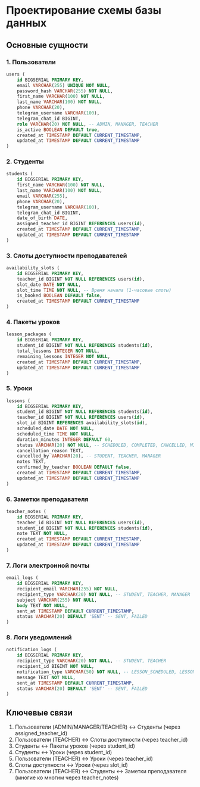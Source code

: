 # Проектирование схемы базы данных

## Основные сущности

### 1. Пользователи
```sql
users (
    id BIGSERIAL PRIMARY KEY,
    email VARCHAR(255) UNIQUE NOT NULL,
    password_hash VARCHAR(255) NOT NULL,
    first_name VARCHAR(100) NOT NULL,
    last_name VARCHAR(100) NOT NULL,
    phone VARCHAR(20),
    telegram_username VARCHAR(100),
    telegram_chat_id BIGINT,
    role VARCHAR(20) NOT NULL, -- ADMIN, MANAGER, TEACHER
    is_active BOOLEAN DEFAULT true,
    created_at TIMESTAMP DEFAULT CURRENT_TIMESTAMP,
    updated_at TIMESTAMP DEFAULT CURRENT_TIMESTAMP
)
```

### 2. Студенты
```sql
students (
    id BIGSERIAL PRIMARY KEY,
    first_name VARCHAR(100) NOT NULL,
    last_name VARCHAR(100) NOT NULL,
    email VARCHAR(255),
    phone VARCHAR(20),
    telegram_username VARCHAR(100),
    telegram_chat_id BIGINT,
    date_of_birth DATE,
    assigned_teacher_id BIGINT REFERENCES users(id),
    created_at TIMESTAMP DEFAULT CURRENT_TIMESTAMP,
    updated_at TIMESTAMP DEFAULT CURRENT_TIMESTAMP
)
```

### 3. Слоты доступности преподавателей
```sql
availability_slots (
    id BIGSERIAL PRIMARY KEY,
    teacher_id BIGINT NOT NULL REFERENCES users(id),
    slot_date DATE NOT NULL,
    slot_time TIME NOT NULL, -- Время начала (1-часовые слоты)
    is_booked BOOLEAN DEFAULT false,
    created_at TIMESTAMP DEFAULT CURRENT_TIMESTAMP
)
```

### 4. Пакеты уроков
```sql
lesson_packages (
    id BIGSERIAL PRIMARY KEY,
    student_id BIGINT NOT NULL REFERENCES students(id),
    total_lessons INTEGER NOT NULL,
    remaining_lessons INTEGER NOT NULL,
    created_at TIMESTAMP DEFAULT CURRENT_TIMESTAMP,
    updated_at TIMESTAMP DEFAULT CURRENT_TIMESTAMP
)
```

### 5. Уроки
```sql
lessons (
    id BIGSERIAL PRIMARY KEY,
    student_id BIGINT NOT NULL REFERENCES students(id),
    teacher_id BIGINT NOT NULL REFERENCES users(id),
    slot_id BIGINT REFERENCES availability_slots(id),
    scheduled_date DATE NOT NULL,
    scheduled_time TIME NOT NULL,
    duration_minutes INTEGER DEFAULT 60,
    status VARCHAR(20) NOT NULL, -- SCHEDULED, COMPLETED, CANCELLED, MISSED
    cancellation_reason TEXT,
    cancelled_by VARCHAR(20), -- STUDENT, TEACHER, MANAGER
    notes TEXT,
    confirmed_by_teacher BOOLEAN DEFAULT false,
    created_at TIMESTAMP DEFAULT CURRENT_TIMESTAMP,
    updated_at TIMESTAMP DEFAULT CURRENT_TIMESTAMP
)
```

### 6. Заметки преподавателя
```sql
teacher_notes (
    id BIGSERIAL PRIMARY KEY,
    teacher_id BIGINT NOT NULL REFERENCES users(id),
    student_id BIGINT NOT NULL REFERENCES students(id),
    note TEXT NOT NULL,
    created_at TIMESTAMP DEFAULT CURRENT_TIMESTAMP,
    updated_at TIMESTAMP DEFAULT CURRENT_TIMESTAMP
)
```

### 7. Логи электронной почты
```sql
email_logs (
    id BIGSERIAL PRIMARY KEY,
    recipient_email VARCHAR(255) NOT NULL,
    recipient_type VARCHAR(20) NOT NULL, -- STUDENT, TEACHER, MANAGER
    subject VARCHAR(255) NOT NULL,
    body TEXT NOT NULL,
    sent_at TIMESTAMP DEFAULT CURRENT_TIMESTAMP,
    status VARCHAR(20) DEFAULT 'SENT' -- SENT, FAILED
)
```

### 8. Логи уведомлений
```sql
notification_logs (
    id BIGSERIAL PRIMARY KEY,
    recipient_type VARCHAR(20) NOT NULL, -- STUDENT, TEACHER
    recipient_id BIGINT NOT NULL,
    notification_type VARCHAR(50) NOT NULL, -- LESSON_SCHEDULED, LESSON_CANCELLED, etc.
    message TEXT NOT NULL,
    sent_at TIMESTAMP DEFAULT CURRENT_TIMESTAMP,
    status VARCHAR(20) DEFAULT 'SENT' -- SENT, FAILED
)
```

## Ключевые связи
1. Пользователи (ADMIN/MANAGER/TEACHER) ↔ Студенты (через assigned_teacher_id)
2. Пользователи (TEACHER) ↔ Слоты доступности (через teacher_id)
3. Студенты ↔ Пакеты уроков (через student_id)
4. Студенты ↔ Уроки (через student_id)
5. Пользователи (TEACHER) ↔ Уроки (через teacher_id)
6. Слоты доступности ↔ Уроки (через slot_id)
7. Пользователи (TEACHER) ↔ Студенты ↔ Заметки преподавателя (многие ко многим через teacher_notes)